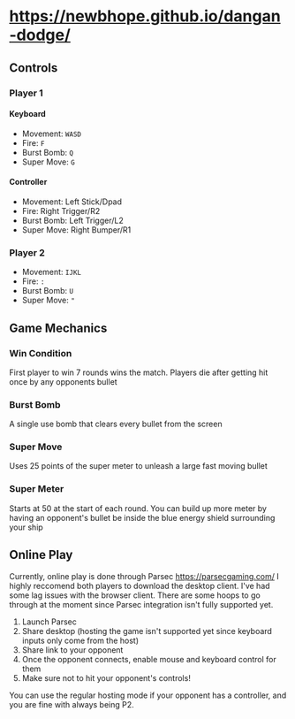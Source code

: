 # https://newbhope.github.io/dangan-dodge/

## Controls
### Player 1
#### Keyboard
* Movement: `WASD`
* Fire: `F`
* Burst Bomb: `Q`
* Super Move: `G`
#### Controller
* Movement: Left Stick/Dpad
* Fire: Right Trigger/R2
* Burst Bomb: Left Trigger/L2
* Super Move: Right Bumper/R1

### Player 2
* Movement: `IJKL`
* Fire: `:`
* Burst Bomb: `U`
* Super Move: `"`

## Game Mechanics

### Win Condition
First player to win 7 rounds wins the match. Players die after getting hit once by any opponents bullet

### Burst Bomb
A single use bomb that clears every bullet from the screen

### Super Move
Uses 25 points of the super meter to unleash a large fast moving bullet

### Super Meter
Starts at 50 at the start of each round. You can build up more meter by having an opponent's bullet be inside the blue energy shield surrounding your ship

## Online Play

Currently, online play is done through Parsec https://parsecgaming.com/
I highly reccomend both players to download the desktop client. I've had some lag issues with the browser client.
There are some hoops to go through at the moment since Parsec integration isn't fully supported yet.

1. Launch Parsec
2. Share desktop (hosting the game isn't supported yet since keyboard inputs only come from the host)
3. Share link to your opponent
4. Once the opponent connects, enable mouse and keyboard control for them
5. Make sure not to hit your opponent's controls!

You can use the regular hosting mode if your opponent has a controller, and you are fine with always being P2.
